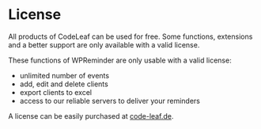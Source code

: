 # License

All products of CodeLeaf can be used for free. Some functions, extensions and a better
support are only available with a valid license.

These functions of WPReminder are only usable with a valid license:

- unlimited number of events
- add, edit and delete clients
- export clients to excel
- access to our reliable servers to deliver your reminders

A license can be easily purchased at [code-leaf.de](https://code-leaf.de).